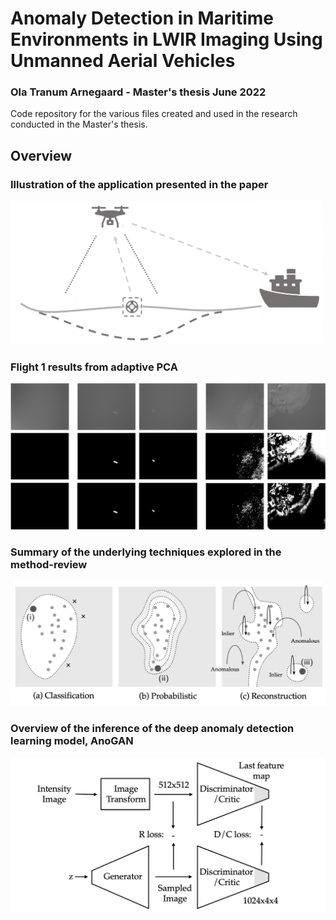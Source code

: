 # Anomaly Detection in Maritime Environments in LWIR Imaging Using Unmanned Aerial Vehicles
### Ola Tranum Arnegaard - Master's thesis June 2022

Code repository for the various files created and used in the research conducted in the Master's thesis.

## Overview

### Illustration of the application presented in the paper
<img src="./Figures/Application.png" width="500" >

### Flight 1 results from adaptive PCA
![](./Figures/PCA_Adaptive_Flight1.png)

### Summary of the underlying techniques explored in the method-review
![](./Figures/AD_groups.png)

### Overview of the inference of the deep anomaly detection learning model, AnoGAN
![](./Figures/AnoGAN_inference.png)
